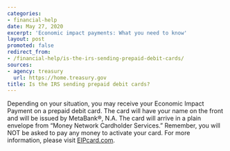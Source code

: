 ```yaml
---
categories:
- financial-help
date: May 27, 2020
excerpt: 'Economic impact payments: What you need to know'
layout: post
promoted: false
redirect_from:
- /financial-help/is-the-irs-sending-prepaid-debit-cards/
sources:
- agency: treasury
  url: https://home.treasury.gov
title: Is the IRS sending prepaid debit cards?
---
```


Depending on your situation, you may receive your Economic Impact Payment on a prepaid debit card. The card will have your name on the front and will be issued by MetaBank®, N.A. The card will arrive in a plain envelope from “Money Network Cardholder Services.” Remember, you will NOT be asked to pay any money to activate your card. For more information, please visit [EIPcard.com](https://www.eipcard.com/).